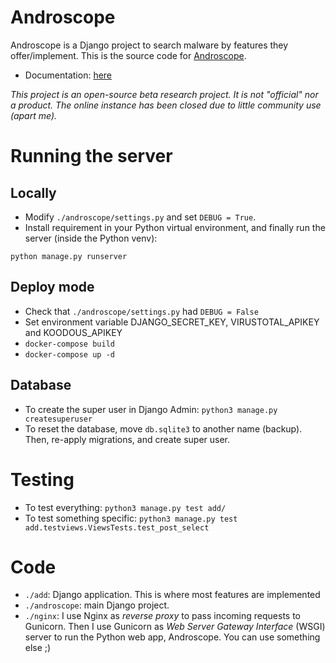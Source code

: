 # Androscope

Androscope is a Django project to search malware by features they offer/implement.
This is the source code for [Androscope](https://androscope.fortinet-cse.com).

- Documentation: [here](https://cryptax.medium.com/androscope-5ab588ec5b3)

*This project is an open-source beta research project. It is not "official" nor a product. The online instance has been closed due to little community use (apart me).*

# Running the server


## Locally

- Modify `./androscope/settings.py` and set `DEBUG = True`.
- Install requirement in your Python virtual environment, and finally run the server (inside the Python venv):

```
python manage.py runserver
```


## Deploy mode

- Check that `./androscope/settings.py` had `DEBUG = False`
- Set environment variable DJANGO_SECRET_KEY, VIRUSTOTAL_APIKEY and KOODOUS_APIKEY
- `docker-compose build`
- `docker-compose up -d`

## Database

- To create the super user in Django Admin: `python3 manage.py createsuperuser`
- To reset the database, move `db.sqlite3` to another name (backup). Then, re-apply migrations, and create super user.


# Testing

- To test everything: `python3 manage.py test add/`
- To test something specific: `python3 manage.py test add.testviews.ViewsTests.test_post_select`


# Code

- `./add`: Django application. This is where most features are implemented
- `./androscope`: main Django project.
- `./nginx`: I use Nginx as *reverse proxy* to pass incoming requests to Gunicorn. Then I use Gunicorn as *Web Server Gateway Interface* (WSGI) server to run the Python web app, Androscope. You can use something else ;)
